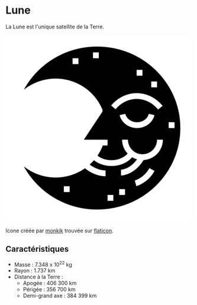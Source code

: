 # Lune

La Lune est l'unique satellite de la Terre.

![Icone de la Lune](lune.png)

Icone créée par [monkik](https://www.flaticon.com/authors/monkik) trouvée sur [flaticon](https://www.flaticon.com/).

## Caractéristiques

- Masse : 7.348 x 10<sup>22</sup> kg
- Rayon : 1.737 km
- Distance à la Terre :
  - Apogée : 406 300 km
  - Périgée : 356 700 km
  - Demi-grand axe : 384 399 km

